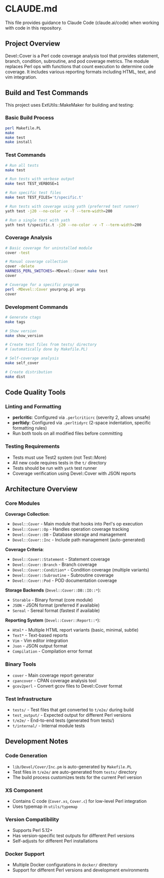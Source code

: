 # CLAUDE.md

This file provides guidance to Claude Code (claude.ai/code) when working with
code in this repository.

## Project Overview

Devel::Cover is a Perl code coverage analysis tool that provides statement,
branch, condition, subroutine, and pod coverage metrics. The module replaces
Perl ops with functions that count execution to determine code coverage. It
includes various reporting formats including HTML, text, and vim integration.

## Build and Test Commands

This project uses ExtUtils::MakeMaker for building and testing:

### Basic Build Process

```bash
perl Makefile.PL
make
make test
make install
```

### Test Commands

```bash
# Run all tests
make test

# Run tests with verbose output
make test TEST_VERBOSE=1

# Run specific test files
make test TEST_FILES='t/specific.t'

# Run tests with coverage using yath (preferred test runner)
yath test -j20 --no-color -v -T --term-width=200

# Run a single test with yath
yath test t/specific.t -j20 --no-color -v -T --term-width=200
```

### Coverage Analysis

```bash
# Basic coverage for uninstalled module
cover -test

# Manual coverage collection
cover -delete
HARNESS_PERL_SWITCHES=-MDevel::Cover make test
cover

# Coverage for a specific program
perl -MDevel::Cover yourprog.pl args
cover
```

### Development Commands

```bash
# Generate ctags
make tags

# Show version
make show_version

# Create test files from tests/ directory
# (automatically done by Makefile.PL)

# Self-coverage analysis
make self_cover

# Create distribution
make dist
```

## Code Quality Tools

### Linting and Formatting

- **perlcritic**: Configured via `.perlcriticrc` (severity 2, allows unsafe)
- **perltidy**: Configured via `.perltidyrc` (2-space indentation, specific
formatting rules)
- Run both tools on all modified files before committing

### Testing Requirements

- Tests must use Test2 system (not Test::More)
- All new code requires tests in the `t/` directory
- Tests should be run with `yath` test runner
- Coverage verification using Devel::Cover with JSON reports

## Architecture Overview

### Core Modules

**Coverage Collection**:

- `Devel::Cover` - Main module that hooks into Perl's op execution
- `Devel::Cover::Op` - Handles operation coverage tracking
- `Devel::Cover::DB` - Database storage and management
- `Devel::Cover::Inc` - Include path management (auto-generated)

**Coverage Criteria**:

- `Devel::Cover::Statement` - Statement coverage
- `Devel::Cover::Branch` - Branch coverage
- `Devel::Cover::Condition*` - Condition coverage (multiple variants)
- `Devel::Cover::Subroutine` - Subroutine coverage
- `Devel::Cover::Pod` - POD documentation coverage

**Storage Backends** (`Devel::Cover::DB::IO::*`):

- `Storable` - Binary format (core module)
- `JSON` - JSON format (preferred if available)
- `Sereal` - Sereal format (fastest if available)

**Reporting System** (`Devel::Cover::Report::*`):

- `Html*` - Multiple HTML report variants (basic, minimal, subtle)
- `Text*` - Text-based reports
- `Vim` - Vim editor integration
- `Json` - JSON output format
- `Compilation` - Compilation error format

### Binary Tools

- `cover` - Main coverage report generator
- `cpancover` - CPAN coverage analysis tool
- `gcov2perl` - Convert gcov files to Devel::Cover format

### Test Infrastructure

- `tests/` - Test files that get converted to `t/e2e/` during build
- `test_output/` - Expected output for different Perl versions
- `t/e2e/` - End-to-end tests (generated from tests/)
- `t/internal/` - Internal module tests

## Development Notes

### Code Generation

- `lib/Devel/Cover/Inc.pm` is auto-generated by `Makefile.PL`
- Test files in `t/e2e/` are auto-generated from `tests/` directory
- The build process customizes tests for the current Perl version

### XS Component

- Contains C code (`Cover.xs`, `Cover.c`) for low-level Perl integration
- Uses typemap in `utils/typemap`

### Version Compatibility

- Supports Perl 5.12+
- Has version-specific test outputs for different Perl versions
- Self-adjusts for different Perl installations

### Docker Support

- Multiple Docker configurations in `docker/` directory
- Support for different Perl versions and development environments
